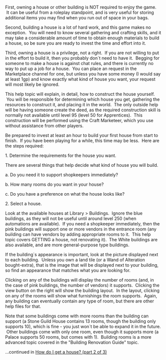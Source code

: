 First, owning a house or other building is NOT required to enjoy the game.  It can be useful from a roleplay standpoint, and is very useful for storing additional items you may find when you run out of space in your bags. 

  

Second, building a house is a lot of hard work, and this game makes no exception.  You will need to know several gathering and crafting skills, and it may take a considerable amount of time to obtain enough materials to build a house, so be sure you are ready to invest the time and effort into it.

  

Third, owning a house is a privilege, not a right.  If you are not willing to put in the effort to build it, then you probably don\`t need to have it.  Begging for someone to make a house is against chat rules, and there is currently no way to put up a job for a house.  You can place an request in the Marketplace channel for one, but unless you have some money (I would say at least 1gp) and know exactly what kind of house you want, your request will most likely be ignored.

  

This help topic will explain, in detail, how to construct the house yourself.  You will be responsible for determining which house you get, gathering the resources to construct it, and placing it in the world.  The only outside help will be having someone create the deed, as the required construction skill is normally not available until level 95 (level 50 for Apprentices).  This construction will be performed using the Craft Marketeer, which you use without assistance from other players.

  

Be prepared to invest at least an hour to build your first house from start to finish.  If you have been playing for a while, this time may be less.  Here are the steps required:

  

1\. Determine the requirements for the house you want. 

  

There are several things that help decide what kind of house you will build.

a. Do you need it to support shopkeepers immediately?

b. How many rooms do you want in your house?

c. Do you have a preference on what the house looks like?

  

2\. Select a house. 

  

Look at the available houses at Library > Buildings.  Ignore the blue buildings, as they will not be useful until around level 250 (when automations are available).  If you need a shopkeeper immediately, then the pink buildings will support one or more vendors in the entrance room (any building can have vendors by adding appropriate rooms to it.  This help topic covers GETTING a house, not renovating it).  The White buildings are also available, and are more general-purpose type buildings.

  

If the building\`s appearance is important, look at the picture displayed next to each building.  Unless you own a land tile (or a Wand of Alteration bought-extra), that is the image that will be displayed next to your building, so find an appearance that matches what you are looking for.

  

Clicking on any of the buildings will display the number of rooms (and, in the case of pink buildings, the number of vendors) it supports.  Clicking the view button on the right will show the building layout.  In the layout, clicking on any of the rooms will show what furnishings the room supports.  Again, any building can eventually contain any type of room, but there are other help files for that.

  

Note that some buildings come with more rooms than the building can support (a Stone Guild House contains 13 rooms, though the building only supports 10), which is fine - you just won\`t be able to expand it in the future.  Other buildings come with only one room, even though it supports more (a Palace supports 50 rooms, but comes with 1).  Building rooms is a more advanced topic covered in the "Building Renovation Guide" topic.

...continued in [How do I get a house? (part 2 of 3)](manualnew.asp?search=714)